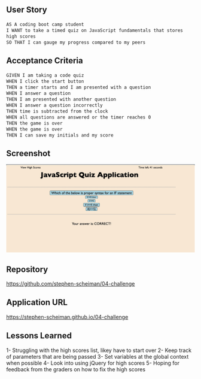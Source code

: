 ## User Story

```
AS A coding boot camp student
I WANT to take a timed quiz on JavaScript fundamentals that stores high scores
SO THAT I can gauge my progress compared to my peers
```

## Acceptance Criteria

```
GIVEN I am taking a code quiz
WHEN I click the start button
THEN a timer starts and I am presented with a question
WHEN I answer a question
THEN I am presented with another question
WHEN I answer a question incorrectly
THEN time is subtracted from the clock
WHEN all questions are answered or the timer reaches 0
THEN the game is over
WHEN the game is over
THEN I can save my initials and my score
```

## Screenshot

![Alt text](./Screenshot.jpg "Screenshot")

## Repository

https://github.com/stephen-scheiman/04-challenge

## Application URL

https://stephen-scheiman.github.io/04-challenge

## Lessons Learned
1- Struggling with the high scores list, likey have to start over
2- Keep track of parameters that are being passed
3- Set variables at the global context when possible
4- Look into using jQuery for high scores
5- Hoping for feedback from the graders on how to fix the high scores

